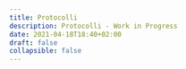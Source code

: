 ```yaml
---
title: Protocolli
description: Protocolli - Work in Progress
date: 2021-04-18T18:40+02:00
draft: false
collapsible: false
---
```

